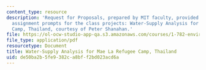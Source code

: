 ```yaml
---
content_type: resource
description: 'Request for Proposals, prepared by MIT faculty, provided as the initial
  assignment prompts for the class projects: Water-Supply Analysis for Mae La Refugee
  Camp, Thailand, courtesy of Peter Shanahan.'
file: https://ol-ocw-studio-app-qa.s3.amazonaws.com/courses/1-782-environmental-engineering-masters-of-engineering-project-fall-2007-spring-2008/de50ba2b5fe9382ca8bff2bd023acd6a_thai_rfp.pdf
file_type: application/pdf
resourcetype: Document
title: Water-Supply Analysis for Mae La Refugee Camp, Thailand
uid: de50ba2b-5fe9-382c-a8bf-f2bd023acd6a
---
```

